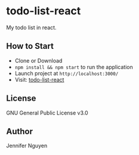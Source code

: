 # todo-list-react
My todo list in react.

## How to Start
- Clone or Download
- `npm install && npm start` to run the application
- Launch project at `http://localhost:3000/`
- Visit: [todo-list-react](https://jenwin.github.io/todo-list-react/)

## License
GNU General Public License v3.0

## Author
Jennifer Nguyen